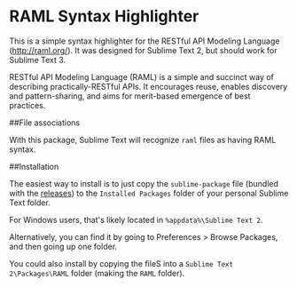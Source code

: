 RAML Syntax Highlighter
=======================

This is a simple syntax highlighter for the RESTful API Modeling Language (http://raml.org/). It was designed for Sublime Text 2, but should work for Sublime Text 3.

RESTful API Modeling Language (RAML) is a simple and succinct way of describing practically-RESTful APIs. It encourages reuse, enables discovery and pattern-sharing, and aims for merit-based emergence of best practices.

##File associations

With this package, Sublime Text will recognize `raml` files as having RAML syntax.

##Installation

The easiest way to install is to just copy the `sublime-package` file (bundled with the [releases](hhttps://github.com/restful-api-modeling-lang/raml-sumblime-plugin/releases)) to the `Installed Packages` folder of your personal Sublime Text folder.

For Windows users, that's likely located in `%appdata%\Sublime Text 2`.

Alternatively, you can find it by going to Preferences > Browse Packages, and then going up one folder.

You could also install by copying the fileS into a `Sublime Text 2\Packages\RAML` folder (making the `RAML` folder).
